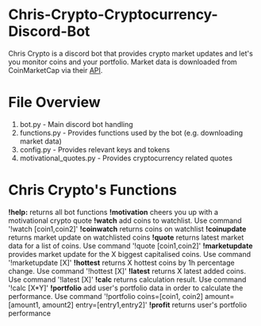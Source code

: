 # Chris-Crypto-Cryptocurrency-Discord-Bot
Chris Crypto is a discord bot that provides crypto market updates and let's you monitor coins and your portfolio. Market data is downloaded from CoinMarketCap via their [API](https://coinmarketcap.com/api/).

# File Overview
1. bot.py - Main discord bot handling
2. functions.py - Provides functions used by the bot (e.g. downloading market data)
3. config.py - Provides relevant keys and tokens
4. motivational_quotes.py - Provides cryptocurrency related quotes

# Chris Crypto's Functions
**!help:** returns all bot functions
**!motivation** cheers you up with a motivational crypto quote
**!watch** add coins to watchlist. Use command '!watch [coin1,coin2]'
**!coinwatch** returns coins on watchlist
**!coinupdate** returns market update on watchlisted coins
**!quote** returns latest market data for a list of coins. Use command '!quote [coin1,coin2]'
**!marketupdate** provides market update for the X biggest capitalised coins. Use command '!marketupdate [X]'
**!hottest** returns X hottest coins by 1h percentage change. Use command '!hottest [X]'
**!latest** returns X latest added coins. Use command '!latest [X]'
**!calc** returns calculation result. Use command '!calc [X*Y]'
**!portfolio** add user's portfolio data in order to calculate the performance. Use command '!portfolio coins=[coin1, coin2] amount=[amount1, amount2] entry=[entry1,entry2]'
**!profit** returns user's portfolio performance
